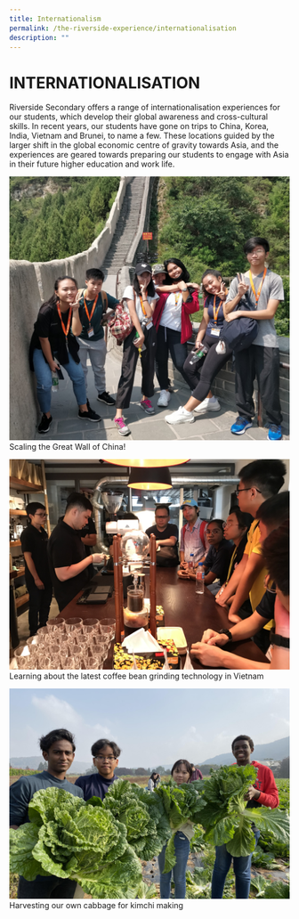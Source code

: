 ```yaml
---
title: Internationalism
permalink: /the-riverside-experience/internationalisation
description: ""
---
```

INTERNATIONALISATION
====================

  

Riverside Secondary offers a range of internationalisation experiences for our students, which develop their global awareness and cross-cultural skills. In recent years, our students have gone on trips to China, Korea, India, Vietnam and Brunei, to name a few. These locations guided by the larger shift in the global economic centre of gravity towards Asia, and the experiences are geared towards preparing our students to engage with Asia in their future higher education and work life.

![Scaling the Great Wall of China!](/images/Scaling%20the%20great%20wall%20of%20China.jpg)
Scaling the Great Wall of China!

![Learning about the latest coffee bean grinding technology in Vietnam](/images/Learning%20about%20the%20latest%20coffee%20bean%20grinding%20technology.jpg)
Learning about the latest coffee bean grinding technology in Vietnam

![Harvesting our own cabbage for kimchi making](/images/Harvesting%20our%20own%20cabbage%20for%20kimchi%20making.jpg)
Harvesting our own cabbage for kimchi making